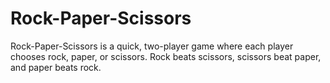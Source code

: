 # Rock-Paper-Scissors
Rock-Paper-Scissors is a quick, two-player game where each player chooses rock, paper, or scissors. Rock beats scissors, scissors beat paper, and paper beats rock.

